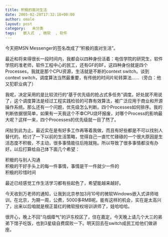 ```yaml
---
title: 积极的面对生活
date: 2005-02-28T17:32:18+00:00
author: omale
layout: post
category:   未分类  
tags:   嵌入式  , 微软  , 软件
---
```

今天把MSN Messenger的签名改成了“积极的面对生活”。

最近和将来得很长一段时间内，我都会以四种身份活着：电信学院的研究生，软件学院的准老师，软件工程中心的民工，还有GF的BF。这四种身份就是四个Processes，我就是那个CPU资源，生活就是不断的context switch。谈到context switch，调度算法当然最重要，有传统的时间片轮转算法……（旁白：他又犯职业病了）

我呢，决定采用的是比较流行的“基于优先级的抢占式多任务”调度。好处就不用说了，这个调度算法是经过工程实践检验的可靠有效算法，被广泛应用于商业和开源操作系统。那么还有一个问题，优先级怎么判断。四个Processes如何排序。我的判断依据很简单，如果有一天我这个不幸CPU烧坏报废，对哪个Process的影响最大呢？这样一来，四个Processes的优先级就一目了然了。

闲扯到此为止。最近实在是有好多工作再等着我做，而且有好些都是不可以找别人替代的。检讨了一下以前的生活策略，觉得自己一直忙忙碌碌的一个很大原因是生活态度不积极，不主动，很多事情能往后拖就拖。所以导致了很多事情都没有办好。以后打算给自己体下面几个希望：

积极的与别人沟通  
积极的干好手头上的每一件事情，事情是干一件就少一件的  
积极的珍惜时间

最近已经感觉工作生活学习都有些起色了，希望能越来越好。

今天收到万老师的通知，让我到北京参加3月10号的微软Windows嵌入式讲师培训，在北京，为期一周，公费，5000多RMB呢。能有这样的机会，实在是太高兴了，出来以后咱就是根正苗红的微软授权培训讲师了，娃哈哈哈。

很开心，晚上不回“乌烟瘴气”的沪东校区了，住在嘉定，今天晚上请几个大三的弟弟下馆子吃饭，也到3星级自费腐败一下。明天回去在switch成民工给他们做讲座。